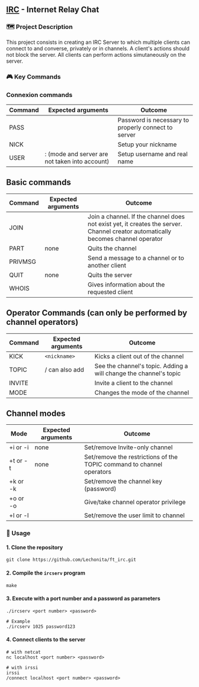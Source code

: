 ## [IRC](https://datatracker.ietf.org/doc/html/rfc1459) - Internet Relay Chat



### 🗺️ Project Description

This project consists in creating an IRC Server to which multiple clients can connect to and converse, privately or in channels.
A client's actions should not block the server. All clients can perform actions simutaneously on the server.




### 🎮 Key Commands



### Connexion commands

| Command | Expected arguments | Outcome |
| ------------- | ------------- | ----------- |
| PASS | <password>  | Password is necessary to properly connect to server |
| NICK  | <nickname> | Setup your nickname |
| USER  | <username> <mode> <server> :<real first name> <real last name> (mode and server are not taken into account) | Setup username and real name |



## Basic commands

| Command | Expected arguments | Outcome |
| ------------- | ------------- | ----------- |
| JOIN | <channelname> | Join a channel. If the channel does not exist yet, it creates the server. Channel creator automatically becomes channel operator |
| PART  | none | Quits the channel |
| PRIVMSG | <channelname or nickname of receiver> <message> | Send a message to a channel or to another client |
| QUIT | none | Quits the server |
| WHOIS | <nickname> | Gives information about the requested client |



## Operator Commands (can only be performed by channel operators)

| Command | Expected arguments | Outcome |
| ------------- | ------------- | ----------- |
| KICK | `<nickname>` | Kicks a client out of the channel |
| TOPIC  | <channelname> / can also add <topic> | See the channel's topic. Adding a <topic> will change the channel's topic |
| INVITE | <nickname> <channelname> | Invite a client to the channel |
| MODE | <channelname> <mode> | Changes the mode of the channel |



## Channel modes

| Mode | Expected arguments | Outcome |
| ------------- | ------------- | ----------- |
| +i or -i | none |  Set/remove Invite-only channel |
| +t or -t | none |  Set/remove the restrictions of the TOPIC command to channel operators |
| +k or -k | <password> | Set/remove the channel key (password) |
| +o or -o | <nickname> | Give/take channel operator privilege |
| +l or -l | <number> | Set/remove the user limit to channel |




### 🚀 Usage



#### 1. Clone the repository

```shell
git clone https://github.com/Lechonita/ft_irc.git
```



#### 2. Compile the ```ircserv``` program

```shell
make
```



#### 3. Execute with a port number and a password as parameters

```shell
./ircserv <port number> <password>

# Example
./ircserv 1025 password123
```



#### 4. Connect clients to the server

```shell
# with netcat
nc localhost <port number> <password>

# with irssi
irssi
/connect localhost <port number> <password>
```

